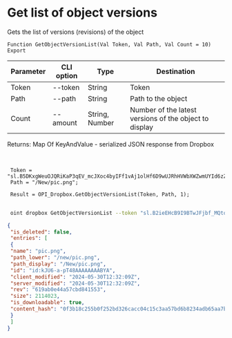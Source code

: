 ﻿---
sidebar_position: 13
---

# Get list of object versions
 Gets the list of versions (revisions) of the object



`Function GetObjectVersionList(Val Token, Val Path, Val Count = 10) Export`

 | Parameter | CLI option | Type | Destination |
 |-|-|-|-|
 | Token | --token | String | Token |
 | Path | --path | String | Path to the object |
 | Count | --amount | String, Number | Number of the latest versions of the object to display |

 
 Returns: Map Of KeyAndValue - serialized JSON response from Dropbox

<br/>




```bsl title="Code example"
 Token = "sl.B5DKxgWeuOJQRiKaP3qEV_mcJXoc4byIFf1vAj1olHf6D9wUJRhHVWbXWZwmUYId6zZCWSPgiO...";
 Path = "/New/pic.png";
 
 Result = OPI_Dropbox.GetObjectVersionList(Token, Path, 1);
```
	


```sh title="CLI command example"
 
 oint dropbox GetObjectVersionList --token "sl.B2ieEHcB9I9BTwJFjbf_MQtoZMKjGYgkpBqzQkvBfuSz41Qpy5r3d7a4ax22I5ILWhd9KLbN5L..." --path %path% --amount %amount%

```

```json title="Result"
{
 "is_deleted": false,
 "entries": [
 {
 "name": "pic.png",
 "path_lower": "/new/pic.png",
 "path_display": "/New/pic.png",
 "id": "id:kJU6-a-pT48AAAAAAAABYA",
 "client_modified": "2024-05-30T12:32:09Z",
 "server_modified": "2024-05-30T12:32:09Z",
 "rev": "619ab0e44a57cbd841553",
 "size": 2114023,
 "is_downloadable": true,
 "content_hash": "0f3b18c255b0f252bd326cacc04c15c3aa57bd6b8234adb65aa7bb2987a65492"
 }
 ]
}
```
